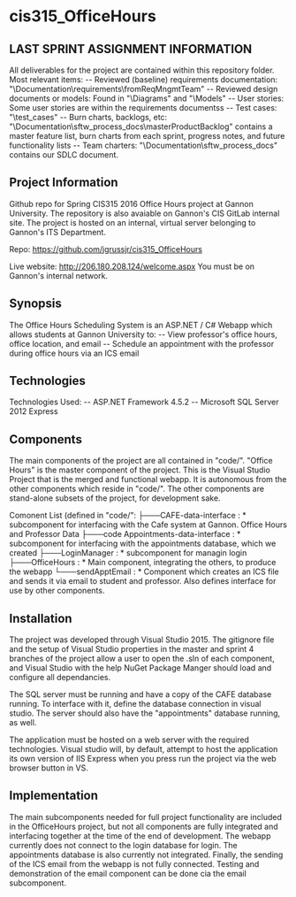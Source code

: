 # cis315_OfficeHours

## LAST SPRINT ASSIGNMENT INFORMATION

All deliverables for the project are contained within this repository folder.
Most relevant items:
-- Reviewed (baseline) requirements documentation:  "\Documentation\requirements\fromReqMngmtTeam"
-- Reviewed design documents or models: Found in "\Diagrams" and "\Models"
-- User stories: Some user stories are within the requirements documentss
-- Test cases: "\test_cases"
-- Burn charts, backlogs, etc: "\Documentation\sftw_process_docs\masterProductBacklog" contains a master feature list, burn charts from                                each sprint, progress notes, and future functionality lists
-- Team charters: "\Documentation\sftw_process_docs\" contains our SDLC document.

## Project Information
Github repo for Spring CIS315 2016 Office Hours project at Gannon University. The repository is also avaiable on
Gannon's CIS GitLab internal site. The project is hosted on an internal, virtual server belonging to Gannon's ITS Department.

Repo: https://github.com/jgrussjr/cis315_OfficeHours

Live website: http://206.180.208.124/welcome.aspx
  You must be on Gannon's internal network.
  
## Synopsis

The Office Hours Scheduling System is an ASP.NET / C# Webapp which allows students at Gannon University to:
-- View professor's office hours, office location, and email
-- Schedule an appointment with the professor during office hours via an ICS email

## Technologies

Technologies Used:
-- ASP.NET Framework 4.5.2
-- Microsoft SQL Server 2012 Express

## Components

The main components of the project are all contained in "code/".
"Office Hours" is the master component of the project. This is the Visual Studio Project that is the 
merged and functional webapp. It is autonomous from the other components which reside in "code/".
The other components are stand-alone subsets of the project, for development sake. 

Comonent List (defined in "code/":
├───CAFE-data-interface : * subcomponent for interfacing with the Cafe system at Gannon. Office Hours and Professor Data
├───code Appointments-data-interface : * subcomponent for interfacing with the appointments database, which we created
├───LoginManager : * subcomponent for managin login
├───OfficeHours : * Main component, integrating the others, to produce the webapp
└───sendApptEmail : * Component which creates an ICS file and sends it via email to student and professor. Also defines interface for                       use by other components. 

## Installation
The project was developed through Visual Studio 2015. The gitignore file and the setup of Visual Studio properties
in the master and sprint 4 branches of the project allow a user to open the .sln of each component, and Visual Studio
with the help NuGet Package Manger should load and configure all dependancies.

The SQL server must be running and have a copy of the CAFE database running. To interface with it, define the database
connection in visual studio. The server should also have the "appointments" database running, as well.

The application must be hosted on a web server with the required technologies. Visual studio will, by default, attempt to host
the application its own version of IIS Express when you press run the project via the web browser button in VS.

## Implementation

The main subcomponents needed for full project functionality are included in the OfficeHours project, but not all
components are fully integrated and interfacing together at the time of the end of development. The webapp currently does
not connect to the login database for login. The appointments database is also currently not integrated. Finally, the sending
of the ICS email from the webapp is not fully connected. Testing and demonstration of the email component can be done cia the email subcomponent. 



